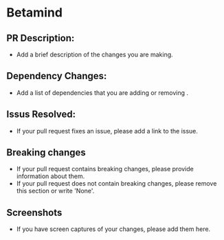 # Betamind

## PR Description:
- Add a brief description of the changes you are making.

## Dependency Changes:
- Add a list of dependencies that you are adding or removing .

## Issus Resolved:
- If your pull request fixes an issue, please add a link to the issue.

## Breaking changes
- If your pull request contains breaking changes, please provide information about them.
- If your pull request does not contain breaking changes, please remove this section or write 'None'.

## Screenshots
- If you have screen captures of your changes, please add them here.